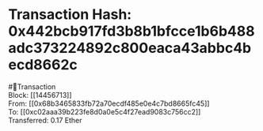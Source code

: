 
Transaction Hash: 0x442bcb917fd3b8b1bfcce1b6b488adc373224892c800eaca43abbc4becd8662c
====================================================================================
  
#💸Transaction  
Block: [[14456713]]  
From: [[0x68b3465833fb72a70ecdf485e0e4c7bd8665fc45]]  
To: [[0xc02aaa39b223fe8d0a0e5c4f27ead9083c756cc2]]  
Transferred: 0.17 Ether